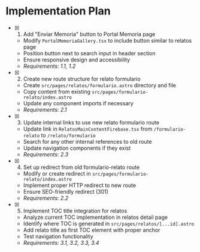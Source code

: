 # Implementation Plan

- [x] 1. Add "Enviar Memoria" button to Portal Memoria page

  - Modify `PortalMemoriaGallery.tsx` to include button similar to relatos page
  - Position button next to search input in header section
  - Ensure responsive design and accessibility
  - _Requirements: 1.1, 1.2_

- [x] 2. Create new route structure for relato formulario

  - Create `src/pages/relatos/formulario.astro` directory and file
  - Copy content from existing `src/pages/formulario-relato/index.astro`
  - Update any component imports if necessary
  - _Requirements: 2.1_

- [x] 3. Update internal links to use new relato formulario route

  - Update link in `RelatosMainContentFirebase.tsx` from `/formulario-relato` to `/relato/formulario`
  - Search for any other internal references to old route
  - Update navigation components if they exist
  - _Requirements: 2.3_

- [x] 4. Set up redirect from old formulario-relato route

  - Modify or create redirect in `src/pages/formulario-relato/index.astro`
  - Implement proper HTTP redirect to new route
  - Ensure SEO-friendly redirect (301)
  - _Requirements: 2.2_

- [x] 5. Implement TOC title integration for relatos

  - Analyze current TOC implementation in relatos detail page
  - Identify where TOC is generated in `src/pages/relatos/[...id].astro`
  - Add relato title as first TOC element with proper anchor
  - Test navigation functionality
  - _Requirements: 3.1, 3.2, 3.3, 3.4_
